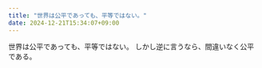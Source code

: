 ```yaml
---
title: "世界は公平であっても、平等ではない。"
date: 2024-12-21T15:34:07+09:00
---
```

世界は公平であっても、平等ではない。
しかし逆に言うなら、間違いなく公平である。
